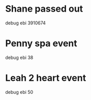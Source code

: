 # Shane passed out
debug ebi 3910674
# Penny spa event
debug ebi 38
# Leah 2 heart event
debug ebi 50
